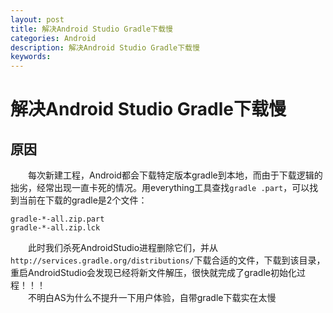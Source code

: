 ```yaml
---
layout: post
title: 解决Android Studio Gradle下载慢
categories: Android
description: 解决Android Studio Gradle下载慢
keywords: 
---
```


# 解决Android Studio Gradle下载慢

## 原因
&emsp;&emsp;每次新建工程，Android都会下载特定版本gradle到本地，而由于下载逻辑的拙劣，经常出现一直卡死的情况。用everything工具查找`gradle .part`，可以找到当前在下载的gradle是2个文件：

```Txt
gradle-*-all.zip.part
gradle-*-all.zip.lck
```

&emsp;&emsp;此时我们杀死AndroidStudio进程删除它们，并从`http://services.gradle.org/distributions/`下载合适的文件，下载到该目录，重启AndroidStudio会发现已经将新文件解压，很快就完成了gradle初始化过程！！！  
&emsp;&emsp;不明白AS为什么不提升一下用户体验，自带gradle下载实在太慢
